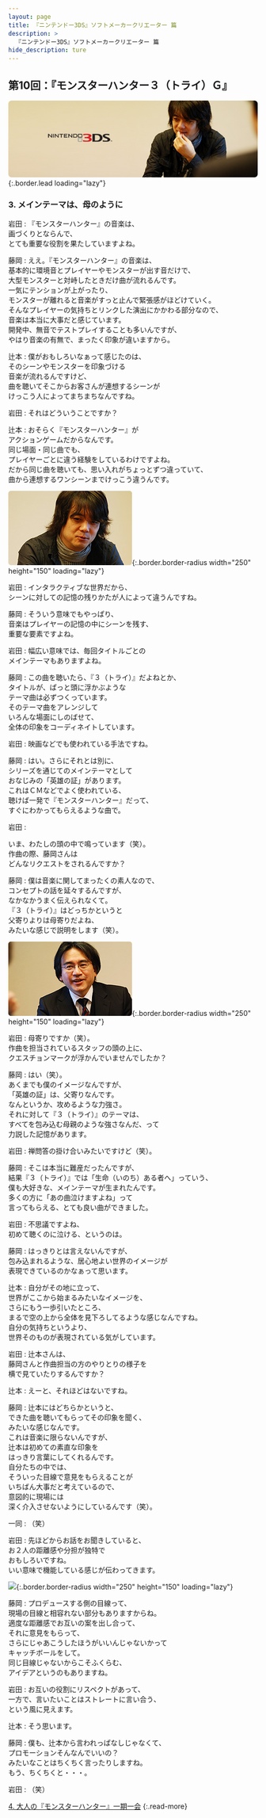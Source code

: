 ```yaml
---
layout: page
title: 『ニンテンドー3DS』ソフトメーカークリエーター 篇
description: >
  『ニンテンドー3DS』ソフトメーカークリエーター 篇
hide_description: ture
---
```


## 第10回：『モンスターハンター３（トライ）Ｇ』

![](/others/interviews/jp/3ds/creators/vol1/img/mainvisual3.jpg){:.border.lead loading="lazy"}

### 3. メインテーマは、母のように

岩田
: 『モンスターハンター』の音楽は、<br>画づくりとならんで、<br>とても重要な役割を果たしていますよね。

藤岡
: ええ。『モンスターハンター』の音楽は、<br>基本的に環境音とプレイヤーやモンスターが出す音だけで、<br>大型モンスターと対峙したときだけ曲が流れるんです。<br>一気にテンションが上がったり、<br>モンスターが離れると音楽がすっと止んで緊張感がほどけていく。<br>そんなプレイヤーの気持ちとリンクした演出にかかわる部分なので、<br>音楽は本当に大事だと感じています。<br>開発中、無音でテストプレイすることも多いんですが、<br>やはり音楽の有無で、まったく印象が違いますから。

辻本
: 僕がおもしろいなぁって感じたのは、<br>そのシーンやモンスターを印象づける<br>音楽が流れるんですけど、<br>曲を聴いてそこからお客さんが連想するシーンが<br>けっこう人によってまちまちなんですね。

岩田
: それはどういうことですか？

辻本
: おそらく『モンスターハンター』が<br>アクションゲームだからなんです。<br>同じ場面・同じ曲でも、<br>プレイヤーごとに違う経験をしているわけですよね。<br>だから同じ曲を聴いても、思い入れがちょっとずつ違っていて、<br>曲から連想するワンシーンまでけっこう違うんです。

![](/others/interviews/jp/3ds/creators/vol1/img/photo10.jpg){:.border.border-radius width="250" height="150" loading="lazy"}

岩田
: インタラクティブな世界だから、<br>シーンに対しての記憶の残りかたが人によって違うんですね。

藤岡
: そういう意味でもやっぱり、<br>音楽はプレイヤーの記憶の中にシーンを残す、<br>重要な要素ですよね。

岩田
: 幅広い意味では、毎回タイトルごとの<br>メインテーマもありますよね。

藤岡
: この曲を聴いたら、『３（トライ）』だよねとか、<br>タイトルが、ぱっと頭に浮かぶような<br>テーマ曲は必ずつくっています。<br>そのテーマ曲をアレンジして<br>いろんな場面にしのばせて、<br>全体の印象をコーディネイトしています。

岩田
: 映画などでも使われている手法ですね。

藤岡
: はい。さらにそれとは別に、<br>シリーズを通じてのメインテーマとして<br>おなじみの「英雄の証」があります。<br>これはＣＭなどでよく使われている、<br>聴けば一発で『モンスターハンター』だって、<br>すぐにわかってもらえるような曲で。

岩田
: 

いま、わたしの頭の中で鳴っています（笑）。<br>作曲の際、藤岡さんは<br>どんなリクエストをされるんですか？

藤岡
: 僕は音楽に関してまったくの素人なので、<br>コンセプトの話を延々するんですが、<br>なかなかうまく伝えられなくて。<br>『３（トライ）』はどっちかというと<br>父寄りよりは母寄りだよね、<br>みたいな感じで説明をします（笑）。

![](/others/interviews/jp/3ds/creators/vol1/img/photo11.jpg){:.border.border-radius width="250" height="150" loading="lazy"}

岩田
: 母寄りですか（笑）。<br>作曲を担当されているスタッフの頭の上に、<br>クエスチョンマークが浮かんでいませんでしたか？

藤岡
: はい（笑）。<br>あくまでも僕のイメージなんですが、<br>「英雄の証」は、父寄りなんです。<br>なんというか、攻めるような力強さ。<br>それに対して『３（トライ）』のテーマは、<br>すべてを包み込む母親のような強さなんだ、って<br>力説した記憶があります。

岩田
: 禅問答の掛け合いみたいですけど（笑）。

藤岡
: そこは本当に難産だったんですが、<br>結果『３（トライ）』では「生命（いのち）ある者へ」っていう、<br>僕も大好きな、メインテーマが生まれたんです。<br>多くの方に「あの曲泣けますよね」って<br>言ってもらえる、とても良い曲ができました。

岩田
: 不思議ですよね、<br>初めて聴くのに泣ける、というのは。

藤岡
: はっきりとは言えないんですが、<br>包み込まれるような、居心地よい世界のイメージが<br>表現できているのかなぁって思います。

辻本
: 自分がその地に立って、<br>世界がここから始まるみたいなイメージを、<br>さらにもう一歩引いたところ、<br>まるで空の上から全体を見下ろしてるような感じなんですね。<br>自分の気持ちというより、<br>世界そのものが表現されている気がしています。

岩田
: 辻本さんは、<br>藤岡さんと作曲担当の方のやりとりの様子を<br>横で見ていたりするんですか？

辻本
: えーと、それほどはないですね。

藤岡
: 辻本にはどちらかというと、<br>できた曲を聴いてもらってその印象を聞く、<br>みたいな感じなんです。<br>これは音楽に限らないんですが、<br>辻本は初めての素直な印象を<br>はっきり言葉にしてくれるんです。<br>自分たちの中では、<br>そういった目線で意見をもらえることが<br>いちばん大事だと考えているので、<br>意図的に現場には<br>深く介入させないようにしているんです（笑）。

一同
: （笑）

岩田
: 先ほどからお話をお聞きしていると、<br>お２人の距離感や分担が独特で<br>おもしろいですね。<br>いい意味で機能している感じが伝わってきます。

![](/others/interviews/jp/3ds/creators/vol1/img/photo12.jpg){:.border.border-radius width="250" height="150" loading="lazy"}

藤岡
: プロデュースする側の目線って、<br>現場の目線と相容れない部分もありますからね。<br>適度な距離感でお互いの案を出し合って、<br>それに意見をもらって、<br>さらにじゃあこうしたほうがいいんじゃないかって<br>キャッチボールをして。<br>同じ目線じゃないからこそふくらむ、<br>アイデアというのもありますね。

岩田
: お互いの役割にリスペクトがあって、<br>一方で、言いたいことはストレートに言い合う、<br>という風に見えます。

辻本
: そう思います。

藤岡
: 僕も、辻本から言われっぱなしじゃなくて、<br>プロモーションそんなんでいいの？<br>みたいなことはちくちく言ったりしますね。<br>もう、ちくちくと・・・。

岩田
: （笑）

[4. 大人の『モンスターハンター』一期一会](4.md)
{:.read-more}

